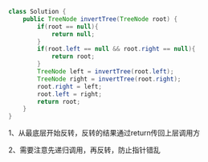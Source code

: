 ```java
class Solution {
    public TreeNode invertTree(TreeNode root) {
        if(root == null){
            return null;
        }
        if(root.left == null && root.right == null){
            return root;
        }
        TreeNode left = invertTree(root.left);
        TreeNode right = invertTree(root.right);
        root.right = left;
        root.left = right;
        return root;
    }
}
```

1、从最底层开始反转，反转的结果通过return传回上层调用方

2、需要注意先递归调用，再反转，防止指针错乱











































